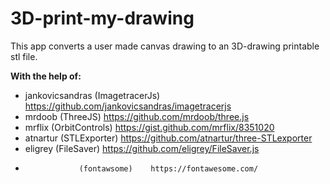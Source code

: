 # 3D-print-my-drawing

This app converts a user made canvas drawing to an 3D-drawing printable stl file.

**With the help of:**

- jankovicsandras (ImagetracerJs) https://github.com/jankovicsandras/imagetracerjs
- mrdoob          (ThreeJS)       https://github.com/mrdoob/three.js
- mrflix          (OrbitControls) https://gist.github.com/mrflix/8351020
- atnartur        (STLExporter)   https://github.com/atnartur/three-STLexporter
- eligrey         (FileSaver)     https://github.com/eligrey/FileSaver.js
-                 (fontawsome)    https://fontawesome.com/
